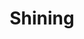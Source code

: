 ---
layout: post
title: Shining
director: Stanley Kubrick
year: 1980
cover: https://images.mubicdn.net/images/film/405/cache-47097-1612536788/image-w1280.jpg
imdb_id: tt0081505
---